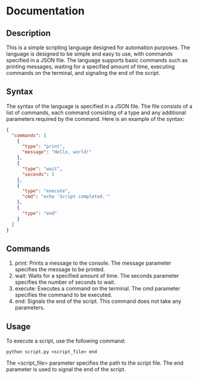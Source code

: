 # Documentation

## Description

This is a simple scripting language designed for automation purposes. The language is designed to be simple and easy to use, with commands specified in a JSON file. The language supports basic commands such as printing messages, waiting for a specified amount of time, executing commands on the terminal, and signaling the end of the script.

## Syntax
The syntax of the language is specified in a JSON file. The file consists of a list of commands, each command consisting of a type and any additional parameters required by the command. Here is an example of the syntax:

```json
{
  "commands": [
    {
      "type": "print",
      "message": "Hello, world!"
    },
    {
      "type": "wait",
      "seconds": 5
    },
    {
      "type": "execute",
      "cmd": "echo 'Script completed.'"
    },
    {
      "type": "end"
    }
  ]
}
```

## Commands
1. print: Prints a message to the console. The message parameter specifies the message to be printed.
2. wait: Waits for a specified amount of time. The seconds parameter specifies the number of seconds to wait.
3. execute: Executes a command on the terminal. The cmd parameter specifies the command to be executed.
4. end: Signals the end of the script. This command does not take any parameters.

## Usage
To execute a script, use the following command:

```
python script.py <script_file> end
```

The <script_file> parameter specifies the path to the script file. The end parameter is used to signal the end of the script.
